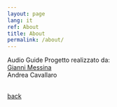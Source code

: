 ```yaml
---
layout: page
lang: it
ref: About
title: About
permalink: /about/
---
```


Audio Guide 
Progetto realizzato da: <br>
[Gianni Messina](https://www.giannimessina.it/)<br>
Andrea Cavallaro<br><br>

<a href="{{ site.baseurl }}">
back</a>
